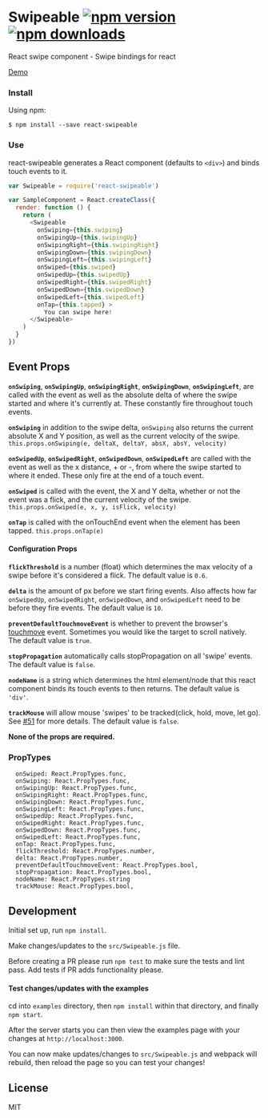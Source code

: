 # Swipeable [![npm version](https://img.shields.io/npm/v/react-swipeable.svg?style=flat-square)](https://www.npmjs.com/package/react-swipeable) [![npm downloads](https://img.shields.io/npm/dm/react-swipeable.svg?style=flat-square)](https://www.npmjs.com/package/react-swipeable)
React swipe component - Swipe bindings for react

[Demo](http://dogfessional.github.io/react-swipeable/)

### Install
Using npm:
```console
$ npm install --save react-swipeable
```

### Use

react-swipeable generates a React component (defaults to `<div>`) and binds touch events to it.

```js
var Swipeable = require('react-swipeable')

var SampleComponent = React.createClass({
  render: function () {
    return (
      <Swipeable
        onSwiping={this.swiping}
        onSwipingUp={this.swipingUp}
        onSwipingRight={this.swipingRight}
        onSwipingDown={this.swipingDown}
        onSwipingLeft={this.swipingLeft}
        onSwiped={this.swiped}
        onSwipedUp={this.swipedUp}
        onSwipedRight={this.swipedRight}
        onSwipedDown={this.swipedDown}
        onSwipedLeft={this.swipedLeft}
        onTap={this.tapped} >
          You can swipe here!
      </Swipeable>
    )
  }
})
```

## Event Props

**`onSwiping`**, **`onSwipingUp`**, **`onSwipingRight`**, **`onSwipingDown`**, **`onSwipingLeft`**, are called with the event
as well as the absolute delta of where the swipe started and where it's currently at. These constantly fire throughout touch events.

**`onSwiping`** in addition to the swipe delta, `onSwiping` also returns the current absolute X and Y position, as well as the current velocity of the swipe. `this.props.onSwiping(e, deltaX, deltaY, absX, absY, velocity)`

**`onSwipedUp`**, **`onSwipedRight`**, **`onSwipedDown`**, **`onSwipedLeft`** are called with the event
as well as the x distance, + or -, from where the swipe started to where it ended. These only fire at the end of a touch event.

**`onSwiped`** is called with the event, the X and Y delta, whether or not the event was a flick, and the current velocity of the swipe. `this.props.onSwiped(e, x, y, isFlick, velocity)`

**`onTap`** is called with the onTouchEnd event when the element has been tapped. `this.props.onTap(e)`

#### Configuration Props

**`flickThreshold`** is a number (float) which determines the max velocity of a swipe before it's considered a flick. The default value is `0.6`.

**`delta`** is the amount of px before we start firing events. Also affects how far `onSwipedUp`, `onSwipedRight`, `onSwipedDown`, and `onSwipedLeft` need to be before they fire events. The default value is `10`.

**`preventDefaultTouchmoveEvent`** is whether to prevent the browser's [touchmove](https://developer.mozilla.org/en-US/docs/Web/Events/touchmove) event.  Sometimes you would like the target to scroll natively.  The default value is `true`.

**`stopPropagation`** automatically calls stopPropagation on all 'swipe' events. The default value is `false`.

**`nodeName`** is a string which determines the html element/node that this react component binds its touch events to then returns. The default value is `'div'`.

**`trackMouse`** will allow mouse 'swipes' to be tracked(click, hold, move, let go). See [#51](https://github.com/dogfessional/react-swipeable/issues/51) for more details. The default value is `false`.

**None of the props are required.**
### PropTypes

```
  onSwiped: React.PropTypes.func,
  onSwiping: React.PropTypes.func,
  onSwipingUp: React.PropTypes.func,
  onSwipingRight: React.PropTypes.func,
  onSwipingDown: React.PropTypes.func,
  onSwipingLeft: React.PropTypes.func,
  onSwipedUp: React.PropTypes.func,
  onSwipedRight: React.PropTypes.func,
  onSwipedDown: React.PropTypes.func,
  onSwipedLeft: React.PropTypes.func,
  onTap: React.PropTypes.func,
  flickThreshold: React.PropTypes.number,
  delta: React.PropTypes.number,
  preventDefaultTouchmoveEvent: React.PropTypes.bool,
  stopPropagation: React.PropTypes.bool,
  nodeName: React.PropTypes.string
  trackMouse: React.PropTypes.bool,
```

## Development

Initial set up, run `npm install`.

Make changes/updates to the `src/Swipeable.js` file.

Before creating a PR please run `npm test` to make sure the tests and lint pass. Add tests if PR adds functionality please.

#### Test changes/updates with the examples

cd into `examples` directory, then `npm install` within that directory, and finally `npm start`.

After the server starts you can then view the examples page with your changes at `http://localhost:3000`.

You can now make updates/changes to `src/Swipeable.js` and webpack will rebuild, then reload the page so you can test your changes!

## License

MIT
